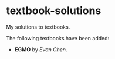 # textbook-solutions

My solutions to textbooks.

The following textbooks have been added:
- **EGMO** by _Evan Chen_.
